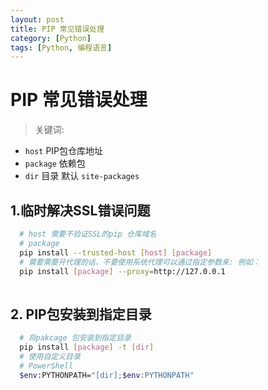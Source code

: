 ```yaml
---
layout: post
title: PIP 常见错误处理
category: [Python]
tags: [Python, 编程语言]
---
```


# PIP 常见错误处理

> 关键词:  
- `host` PIP包仓库地址
- `package` 依赖包
- `dir` 目录 默认 `site-packages`

## 1.临时解决SSL错误问题

```bash
  # host 需要不验证SSL的pip 仓库域名 
  # package
  pip install --trusted-host [host] [package]
  # 需要需要开代理的话，不要使用系统代理可以通过指定参数来: 例如：
  pip install [package] --proxy=http://127.0.0.1
 
```

## 2. PIP包安装到指定目录

```bash
  # 将pakcage 包安装到指定目录
  pip install [package] -t [dir]
  # 使用自定义目录
  # PowerShell
  $env:PYTHONPATH="[dir];$env:PYTHONPATH"
```
